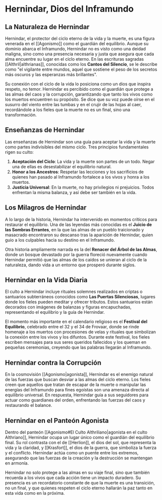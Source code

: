 # Hernindar, Dios del Inframundo

## La Naturaleza de Hernindar

Hernindar, el protector del ciclo eterno de la vida y la muerte, es una figura venerada en el [[Agonismo]] como el guardián del equilibrio. Aunque su dominio abarca el Inframundo, Hernindar no es visto como una deidad maligna, sino como una presencia necesaria y justa que asegura que cada alma encuentre su lugar en el ciclo eterno. En las escrituras sagradas [[Althril|althrianas]], conocidas como los **Cantos del Silencio**, se le describe como "el vigilante entre mundos, aquel que sostiene el peso de los secretos más oscuros y las esperanzas más brillantes".

Su conexión con el ciclo de la vida lo posiciona como un dios que inspira respeto, no temor. Hernindar es percibido como el guardián que protege a las almas del caos y la corrupción, garantizando que tanto los vivos como los muertos encuentren su propósito. Se dice que su voz puede oírse en el susurro del viento entre las tumbas y en el crujir de las hojas al caer, recordándole a los fieles que la muerte no es un final, sino una transformación.

## Enseñanzas de Hernindar

Las enseñanzas de Hernindar son una guía para aceptar la vida y la muerte como partes indivisibles del mismo ciclo. Tres principios fundamentales rigen su culto:

1. **Aceptación del Ciclo**: La vida y la muerte son partes de un todo. Negar una de ellas es desestabilizar el equilibrio natural.
2. **Honor a los Ancestros**: Respetar las lecciones y los sacrificios de quienes han pasado al Inframundo fortalece a los vivos y honra a los muertos.
3. **Justicia Universal**: En la muerte, no hay privilegios ni prejuicios. Todos enfrentan la misma balanza, y así debe ser también en la vida.

## Los Milagros de Hernindar

A lo largo de la historia, Hernindar ha intervenido en momentos críticos para restaurar el equilibrio. Una de las leyendas más conocidas es el **Juicio de las Sombras Errantes**, en la que las almas de un pueblo traicionado y masacrado encontraron su descanso tras la aparición de Hernindar, quien guio a los culpables hacia su destino en el Inframundo.

Otra historia ampliamente narrada es la del **Renacer del Árbol de las Almas**, donde un bosque devastado por la guerra floreció nuevamente cuando Hernindar permitió que las almas de los caídos se unieran al ciclo de la naturaleza, dando vida a un entorno que prosperó durante siglos.

## Hernindar en la Vida Diaria

El culto a Hernindar incluye rituales solemnes realizados en criptas o santuarios subterráneos conocidos como **Las Puertas Silenciosas**, lugares donde los fieles pueden meditar y ofrecer tributos. Estos santuarios están decorados con imágenes de balanzas y figuras encapuchadas, representando el equilibrio y la guía de Hernindar.

El momento más importante en el calendario religioso es el **Festival del Equilibrio**, celebrado entre el 32 y el 34 de Frovaar, donde se rinde homenaje a los muertos con procesiones de velas y rituales que simbolizan la conexión entre los vivos y los difuntos. Durante este festival, los fieles escriben mensajes para sus seres queridos fallecidos y los queman en pequeñas ceremonias, creyendo que las palabras llegarán al Inframundo.

## Hernindar contra la Corrupción

En la cosmovisión [[Agonismo|agonista]], Hernindar es el enemigo natural de las fuerzas que buscan desviar a las almas del ciclo eterno. Los fieles creen que aquellos que tratan de escapar de la muerte o manipular las energías del Inframundo para fines egoístas son una amenaza directa al equilibrio universal. En respuesta, Hernindar guía a sus seguidores para actuar como guardianes del orden, enfrentando las fuerzas del caos y restaurando el balance.

## Hernindar en el Panteón Agonista

Dentro del panteón [[Agonismo#El Culto Althriliano|agonista en el culto Althriano]], Hernindar ocupa un lugar único como el guardián del equilibrio final. Su rol contrasta con el de [[Herlion]], el dios del sol, que representa la vida y la claridad, y [[Krasfort]], el dios de la guerra, que simboliza la fuerza y el conflicto. Hernindar actúa como un puente entre los extremos, asegurando que las fuerzas de la creación y la destrucción se mantengan en armonía.

Hernindar no solo protege a las almas en su viaje final, sino que también recuerda a los vivos que cada acción tiene un impacto duradero. Su presencia es un recordatorio constante de que la muerte es una transición, no un final, y que quienes respeten el ciclo eterno hallarán la paz tanto en esta vida como en la próxima.